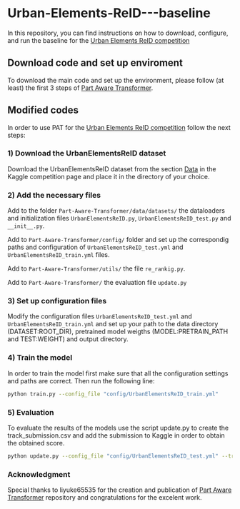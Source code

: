 # Urban-Elements-ReID---baseline
In this repository, you can find instructions on how to download, configure, and run the baseline for the [Urban Elements ReID competition](https://www.kaggle.com/competitions/urbam-reid-challenge/overview)

## Download code and set up enviroment
To download the main code and set up the environment, please follow (at least) the first 3 steps of [Part Aware Transformer](https://github.com/liyuke65535/Part-Aware-Transformer).

## Modified codes
In order to use PAT for the [Urban Elements ReID competition](https://www.kaggle.com/competitions/urbam-reid-challenge/overview) follow the next steps:

### 1) Download the UrbanElementsReID dataset
Download the UrbanElementsReID dataset from the section [Data](https://www.kaggle.com/competitions/urbam-reid-challenge/data) in the Kaggle competition page and place it in the directory of your choice.

### 2) Add the necessary files
Add to the folder `Part-Aware-Transformer/data/datasets/` the dataloaders and initialization files `UrbanElementsReID.py`, `UrbanElementsReID_test.py` and `__init__.py`.

Add to `Part-Aware-Transformer/config/` folder and set up the correspondig paths and configuration of `UrbanElementsReID_test.yml` and `UrbanElementsReID_train.yml` files.

Add to `Part-Aware-Transformer/utils/` the file `re_rankig.py`.

Add to `Part-Aware-Transformer/` the evaluation file `update.py`

### 3) Set up configuration files

Modify the configuration files `UrbanElementsReID_test.yml` and `UrbanElementsReID_train.yml` and set up your path to the data directory (DATASET:ROOT_DIR), pretrained model weigths (MODEL:PRETRAIN_PATH and TEST:WEIGHT) and output directory.

### 4) Train the model
In order to train the model first make sure that all the configuration settings and paths are correct. Then run the following line:

```bash
python train.py --config_file "config/UrbanElementsReID_train.yml"
```

### 5) Evaluation
To evaluate the results of the models use the script update.py to create the track_submission.csv and add the submission to Kaggle in order to obtain the obtained score. 

```bash
python update.py --config_file "config/UrbanElementsReID_test.yml" --track "path to store the track.txt and track_submission.csv"
```

### Acknowledgment 
Special thanks to liyuke65535 for the creation and publication of [Part Aware Transformer](https://github.com/liyuke65535/Part-Aware-Transformer) repository and congratulations for the excelent work.
